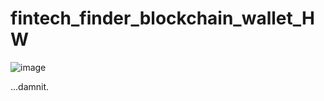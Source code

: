 # fintech_finder_blockchain_wallet_HW


![image](https://user-images.githubusercontent.com/91569353/159144539-43f62eb9-d2b7-4ad4-ae48-455de79350aa.png)

...damnit.
